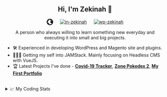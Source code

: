<h2 align="center">Hi, I'm Zekinah 👋</h2>
<p align="center">
<a href="https://www.zekinahlecaros.com/" target="blank"><img align="center" src=https://raw.githubusercontent.com/iconic/open-iconic/master/svg/globe.svg alt="zekinalecaros.com" height="20" width="20" /></a>
&emsp;
<a href="https://ph.linkedin.com/in/zekinah" target="blank"><img align="center" src=https://cdn.jsdelivr.net/npm/simple-icons@3.0.1/icons/linkedin.svg alt="in-zekinah" height="20" width="20" /></a>
  &emsp;
<a href="https://profiles.wordpress.org/zekinah/" target="blank"><img align="center" src=https://cdn.jsdelivr.net/npm/simple-icons@3.0.1/icons/wordpress.svg alt="wp-zekinah" height="20" width="20" /></a>
</p>
<p align="center">
A person who always willing to learn something new everyday and executing it into small and big projects.
</p>

- 🛠 Experienced in developing WordPress and Magento site and plugins.
- 👩🏻‍💻 Getting my self into JAMStack. Mainly focusing on Headless CMS with VueJS.
- 🏆 Latest Projects I've done - **[Covid-19 Tracker](https://github.com/zekinah/pandemiccovid-19)**, **[Zone Pokedex 2](https://github.com/zekinah/zone-pokedex2)**, **[My First Portfolio](https://github.com/zekinah/iamzekinah)** 
<br><br>

<details>
    <summary>📈 My Coding Stats</summary>
<!--START_SECTION:waka-->
**I'm an Early 🐤** 

```text
🌞 Morning    78 commits     █░░░░░░░░░░░░░░░░░░░░░░░░   7.28% 
🌆 Daytime    597 commits    ██████████████░░░░░░░░░░░   55.74% 
🌃 Evening    376 commits    ████████░░░░░░░░░░░░░░░░░   35.11% 
🌙 Night      20 commits     ░░░░░░░░░░░░░░░░░░░░░░░░░   1.87%

```
📅 **I'm Most Productive on Wednesday** 

```text
Monday       159 commits    ███░░░░░░░░░░░░░░░░░░░░░░   14.85% 
Tuesday      168 commits    ████░░░░░░░░░░░░░░░░░░░░░   15.69% 
Wednesday    193 commits    ████░░░░░░░░░░░░░░░░░░░░░   18.02% 
Thursday     151 commits    ███░░░░░░░░░░░░░░░░░░░░░░   14.1% 
Friday       157 commits    ███░░░░░░░░░░░░░░░░░░░░░░   14.66% 
Saturday     129 commits    ███░░░░░░░░░░░░░░░░░░░░░░   12.04% 
Sunday       114 commits    ██░░░░░░░░░░░░░░░░░░░░░░░   10.64%

```


📊 **This Week I Spent My Time On** 

```text
💬 Programming Languages: 
Markdown                 2 hrs 33 mins       ████████████████████░░░░░   80.16% 
Text                     37 mins             █████░░░░░░░░░░░░░░░░░░░░   19.7% 
JSON                     0 secs              ░░░░░░░░░░░░░░░░░░░░░░░░░   0.11% 
PHP                      0 secs              ░░░░░░░░░░░░░░░░░░░░░░░░░   0.03%

```

**I Mostly Code in PHP** 

```text
PHP                      28 repos            ███████████████░░░░░░░░░░   59.57% 
JavaScript               5 repos             ██░░░░░░░░░░░░░░░░░░░░░░░   10.64% 
HTML                     5 repos             ██░░░░░░░░░░░░░░░░░░░░░░░   10.64% 
CSS                      5 repos             ██░░░░░░░░░░░░░░░░░░░░░░░   10.64% 
Vue                      4 repos             ██░░░░░░░░░░░░░░░░░░░░░░░   8.51%

```



<!--END_SECTION:waka-->
</details>
